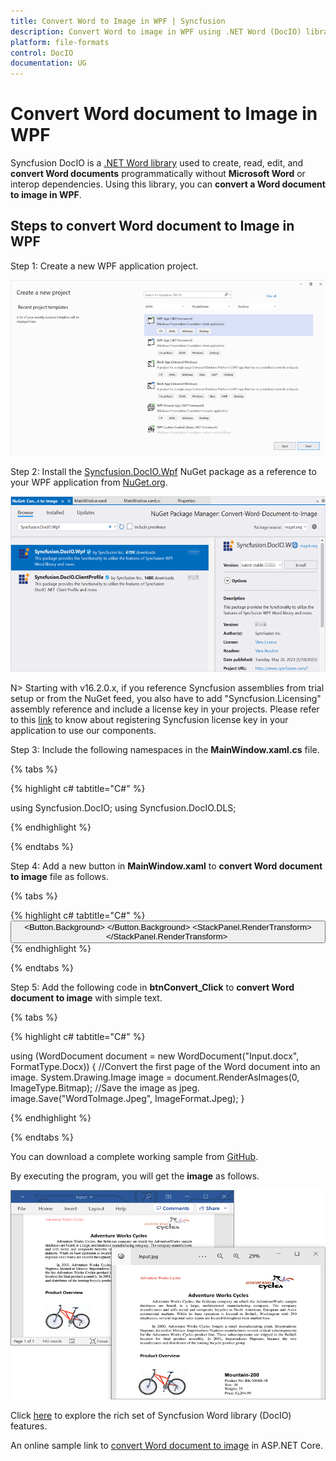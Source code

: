```yaml
---
title: Convert Word to Image in WPF | Syncfusion 
description: Convert Word to image in WPF using .NET Word (DocIO) library without Microsoft Word or interop dependencies.
platform: file-formats
control: DocIO
documentation: UG
---
```


# Convert Word document to Image in WPF

Syncfusion DocIO is a [.NET Word library](https://www.syncfusion.com/document-processing/word-framework/net/word-library) used to create, read, edit, and **convert Word documents** programmatically without **Microsoft Word** or interop dependencies. Using this library, you can **convert a Word document to image in WPF**.

## Steps to convert Word document to Image in WPF

Step 1: Create a new WPF application project.

![Create WPF application in Visual Studio](WPF_images/Create-WPF-Project-WordtoPDF.png)

Step 2: Install the [Syncfusion.DocIO.Wpf](https://www.nuget.org/packages/Syncfusion.DocIO.Wpf) NuGet package as a reference to your WPF application from [NuGet.org](https://www.nuget.org/).

![Install Syncfusion.DocIO.Wpf NuGet package](WPF_images/Nuget-Package-WordtoImage.png)

N> Starting with v16.2.0.x, if you reference Syncfusion assemblies from trial setup or from the NuGet feed, you also have to add "Syncfusion.Licensing" assembly reference and include a license key in your projects. Please refer to this [link](https://help.syncfusion.com/common/essential-studio/licensing/overview) to know about registering Syncfusion license key in your application to use our components.

Step 3: Include the following namespaces in the **MainWindow.xaml.cs** file.

{% tabs %}

{% highlight c# tabtitle="C#" %}

using Syncfusion.DocIO;
using Syncfusion.DocIO.DLS;

{% endhighlight %}

{% endtabs %}

Step 4: Add a new button in **MainWindow.xaml** to **convert Word document to image** file as follows.

{% tabs %}

{% highlight c# tabtitle="C#" %}
<Button Click="btnConvert_Click" VerticalAlignment="Center" Height="30" BorderBrush="LightBlue" HorizontalAlignment="Center" Width="150">
    <Button.Background>
        <LinearGradientBrush EndPoint="0.5,-0.04" StartPoint="0.5,1.04">
            <GradientStop Color="#FFD9E9F7" Offset="0"/>
            <GradientStop Color="#FFEFF8FF" Offset="1"/>
        </LinearGradientBrush>
    </Button.Background>
    <StackPanel Orientation="Horizontal" Height="23" Margin="0,0,0,-2.52" VerticalAlignment="Bottom" HorizontalAlignment="Right" Width="100" RenderTransformOrigin="0.5,0.5">
        <StackPanel.RenderTransform>
            <TransformGroup>
                <ScaleTransform/>
                <SkewTransform/>
                <RotateTransform Angle="-0.226"/>
                <TranslateTransform/>
            </TransformGroup>
        </StackPanel.RenderTransform>
    <Image Name="image2" Margin="2" HorizontalAlignment="Center" VerticalAlignment="Center" />
    <TextBlock Text="Word to Image" Height="38" Width="187" Margin="0,4,0,3" TextWrapping="WrapWithOverflow" />
</StackPanel>
</Button>
{% endhighlight %}

{% endtabs %}

Step 5: Add the following code in **btnConvert_Click** to **convert Word document to image** with simple text.

{% tabs %}

{% highlight c# tabtitle="C#" %}

using (WordDocument document = new WordDocument("Input.docx", FormatType.Docx))
{
    //Convert the first page of the Word document into an image.
    System.Drawing.Image image = document.RenderAsImages(0, ImageType.Bitmap);
    //Save the image as jpeg.
    image.Save("WordToImage.Jpeg", ImageFormat.Jpeg);
}

{% endhighlight %}

{% endtabs %}

You can download a complete working sample from [GitHub](https://github.com/SyncfusionExamples/DocIO-Examples/tree/main/Word-to-Image-conversion/Convert-Word-to-image/WPF).

By executing the program, you will get the **image** as follows.

![Word to Image in WPF](WordToPDF_images/Output-WordtoImage.png)

Click [here](https://www.syncfusion.com/document-processing/word-framework/net) to explore the rich set of Syncfusion Word library (DocIO) features. 

An online sample link to [convert Word document to image](https://ej2.syncfusion.com/aspnetcore/Word/WordToImage#/material3) in ASP.NET Core. 
